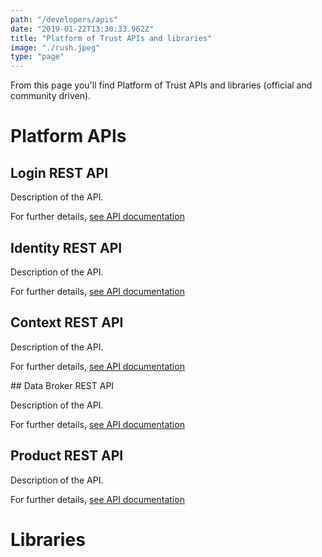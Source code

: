 ```yaml
---
path: "/developers/apis"
date: "2019-01-22T13:30:33.962Z"
title: "Platform of Trust APIs and libraries"
image: "./rush.jpeg"
type: "page"
---
```

From this page you'll find Platform of Trust APIs and libraries (official and community driven). 


# Platform APIs

## Login REST API

Description of the API. 

For further details, [see API documentation](https://docs.oftrust.net/#loginapi)

## Identity REST API

Description of the API. 

For further details, [see API documentation](https://docs.oftrust.net/#loginapi)

## Context REST API

Description of the API. 

For further details, [see API documentation](https://docs.oftrust.net/#loginapi)

## Data Broker REST API

Description of the API. 

For further details, [see API documentation](https://docs.oftrust.net/#loginapi)

## Product REST API

Description of the API. 

For further details, [see API documentation](https://docs.oftrust.net/#loginapi)

# Libraries


